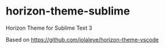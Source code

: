 # horizon-theme-sublime
Horizon Theme for Sublime Text 3

Based on https://github.com/jolaleye/horizon-theme-vscode
